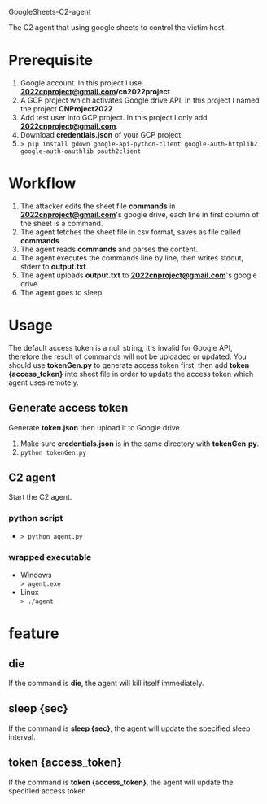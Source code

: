 GoogleSheets-C2-agent

The C2 agent that using google sheets to control the victim host.

# Prerequisite
1. Google account. In this project I use **2022cnproject@gmail.com/cn2022project**.
2. A GCP project which activates Google drive API. In this project I named the project **CNProject2022**
3. Add test user into GCP project. In this project I only add **2022cnproject@gmail.com**.
4. Download **credentials.json** of your GCP project.
5. `> pip install gdown google-api-python-client google-auth-httplib2 google-auth-oauthlib oauth2client`

# Workflow
1. The attacker edits the sheet file **commands** in **2022cnproject@gmail.com**'s google drive, each line in first column of the sheet is a command.
2. The agent fetches the sheet file in csv format, saves as file called **commands**
3. The agent reads **commands** and parses the content.
4. The agent executes the commands line by line, then writes stdout, stderr to **output.txt**.
5. The agent uploads **output.txt** to **2022cnproject@gmail.com**'s google drive.
6. The agent goes to sleep.

# Usage
The default access token is a null string, it's invalid for Google API, therefore the result of commands will not be uploaded or updated. You should use **tokenGen.py** to generate access token first, then add **token {access_token}** into sheet file in order to update the access token which agent uses remotely.

## Generate access token
Generate **token.json** then upload it to Google drive.
1. Make sure **credentials.json** is in the same directory with **tokenGen.py**.
2. `python tokenGen.py`

## C2 agent
Start the C2 agent.

### python script
- `> python agent.py`

### wrapped executable
- Windows<br>
`> agent.exe`
- Linux<br>
`> ./agent`

# feature
## die
If the command is **die**, the agent will kill itself immediately.

## sleep {sec}
If the command is **sleep {sec}**, the agent will update the specified sleep interval.

## token {access_token}
If the command is **token {access_token}**, the agent will update the specified access token
